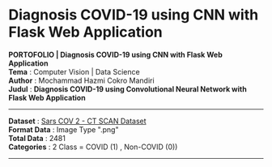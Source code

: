 # Diagnosis COVID-19 using CNN with Flask Web Application

**PORTOFOLIO | Diagnosis COVID-19 using CNN with Flask Web Application** \
**Tema** : Computer Vision | Data Science \
**Author** : Mochammad Hazmi Cokro Mandiri \
**Judul** : **Diagnosis COVID-19 using Convolutional Neural Network with Flask Web Application** 


---


**Dataset** : [Sars COV 2 - CT SCAN Dataset](https://www.kaggle.com/plameneduardo/sarscov2-ctscan-dataset) \
**Format Data** : Image Type ".png" \
**Total Data** : 2481  \
**Categories** : 2 Class = COVID (1) , Non-COVID (0))

---
